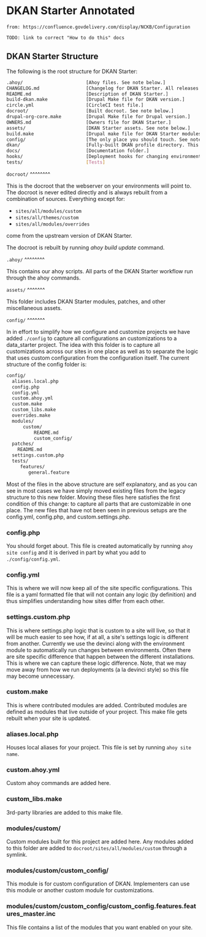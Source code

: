 DKAN Starter Annotated
========

```
from: https://confluence.govdelivery.com/display/NCKB/Configuration

TODO: link to correct "How to do this" docs
```

DKAN Starter Structure
--------

The following is the root structure for DKAN Starter:

```bash
.ahoy/                       [Ahoy files. See note below.]
CHANGELOG.md                 [Changelog for DKAN Starter. All releases include an entry.]
README.md                    [Description of DKAN Starter.]
build-dkan.make              [Drupal Make file for DKAN version.]
circle.yml                   [CircleCI test file.]
docroot/                     [Built docroot. See note below.]
drupal-org-core.make         [Drupal Make file for Drupal version.]
OWNERS.md                    [Owners file for DKAN Starter.]
assets/                      [DKAN Starter assets. See note below.]
build.make                   [Drupal make file for DKAN Starter modules. These are useful modules not included in DKAN.]
config/                      [The only place you should touch. See note below.]
dkan/                        [Fully-built DKAN profile directory. This is simlinked from the ``docroot/profiles/dkan`` folder.]
docs/                        [Documentation folder.]
hooks/                       [Deployment hooks for changing environments (ie dev to test, test to production)]
tests/                       [Tests]
```

``docroot/``
^^^^^^^^

This is the docroot that the webserver on your environments will point to. The docroot is never edited directly and is always rebuilt from a combination of sources. Everything except for:

* ``sites/all/modules/custom``
* ``sites/all/themes/custom``
* ``sites/all/modules/overrides``

come from the upstream version of DKAN Starter.

The docroot is rebuilt by running *ahoy build update* command.

``.ahoy/``
^^^^^^^^

This contains our ahoy scripts. All parts of the DKAN Starter workflow run through the ahoy commands.

``assets/``
^^^^^^^

This folder includes DKAN Starter modules, patches, and other miscellaneous assets.

``config/``
^^^^^^^

In in effort to simplify how we configure and customize projects we have  added `./config` to capture all configurations an customizations to a data_starter project.
The idea with this folder is to capture all customizations across our sites in one place  as well as to separate the logic that uses custom configuration from the configuration itself.
The current structure of the config folder is:

```bash
config/
  aliases.local.php
  config.php
  config.yml
  custom.ahoy.yml
  custom.make
  custom_libs.make
  overrides.make
  modules/
      custom/
          README.md
          custom_config/
  patches/
    README.md
  settings.custom.php
  tests/
     features/
        general.feature
```

Most of the files in the above structure are self explanatory, and as you can see in most cases we have simply moved existing files from the legacy structure to this new folder.  Moving these files here satisfies the first condition of this change: to capture all parts that are customizable in one place.
The new files that have not been seen in previous setups are the config.yml, config.php, and custom.settings.php.

### config.php

You should forget about.  This file is created automatically by running `ahoy site config` and it is derived in part by what you add to `./config/config.yml`.

### config.yml

This is where we will now keep all of the site specific configurations.  This file is a yaml formatted file that will not contain any logic (by definition) and thus simplifies understanding how sites differ from each other.

### settings.custom.php

This is where settings.php logic that is custom to a site will live, so that it will be much easier to see how, if at all, a site's settings logic is different from another.  Currently we use the devinci along with the environment module to automatically run changes between environments.  Often there are site specific difference that happen between the different installations.  This is where we can capture these logic difference.  Note, that we may move away from how we run deployments (a la devinci style) so this file may become unnecessary.

### custom.make

This is where contributed modules are added. Contributed modules are defined as modules that live outside of your project. This make file gets rebuilt when your site is updated.

### aliases.local.php

Houses local aliases for your project. This file is set by running ``ahoy site name``.

### custom.ahoy.yml

Custom ahoy commands are added here.

### custom_libs.make

3rd-party libraries are added to this make file.

### modules/custom/

Custom modules built for this project are added here. Any modules added to this folder are added to ``docroot/sites/all/modules/custom`` through a symlink.

### modules/custom/custom_config/

This module is for custom configuration of DKAN. Implementers can use this module or another custom module for customizations.

### modules/custom/custom_config/custom_config.features.features_master.inc

This file contains a list of the modules that you want enabled on your site.
